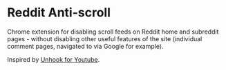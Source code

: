 # Reddit Anti-scroll

Chrome extension for disabling scroll feeds on Reddit home and subreddit pages - without disabling other useful features of the site (individual comment pages, navigated to via Google for example).

Inspired by [Unhook for Youtube](https://chromewebstore.google.com/detail/unhook-remove-youtube-rec/khncfooichmfjbepaaaebmommgaepoid?hl=en-US&utm_source=ext_sidebar).